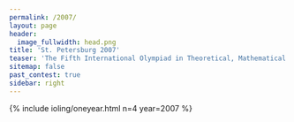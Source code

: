 ```yaml
---
permalink: /2007/
layout: page
header:
  image_fullwidth: head.png
title: 'St. Petersburg 2007'
teaser: 'The Fifth International Olympiad in Theoretical, Mathematical and Applied Linguistics'
sitemap: false
past_contest: true
sidebar: right
---
```


{% include ioling/oneyear.html n=4 year=2007 %}